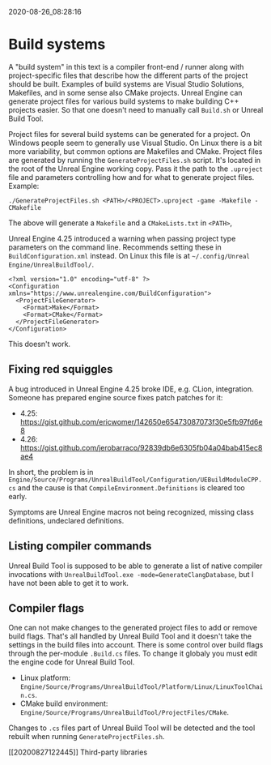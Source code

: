 2020-08-26_08:28:16

# Build systems

A "build system" in this text is a compiler front-end / runner along with project-specific files that describe how the different parts of the project should be built.
Examples of build systems are Visual Studio Solutions, Makefiles, and in some sense also CMake projects.
Unreal Engine can generate project files for various build systems to make building C++ projects easier.
So that one doesn't need to manually call `Build.sh` or Unreal Build Tool.

Project files for several build systems can be generated for a project.
On Windows people seem to generally use Visual Studio.
On Linux there is a bit more variability, but common options are Makefiles and CMake.
Project files are generated by running the `GenerateProjectFiles.sh` script.
It's located in the root of the Unreal Engine working copy.
Pass it the path to the `.uproject` file and parameters controlling how and for what to generate project files.
Example:
```
./GenerateProjectFiles.sh <PATH>/<PROJECT>.uproject -game -Makefile -CMakefile
```
The above will generate a `Makefile` and a `CMakeLists.txt` in `<PATH>`,

Unreal Engine 4.25 introduced a warning when passing project type parameters on the command line.
Recommends setting these in `BuildConfiguration.xml` instead.
On Linux this file is at `~/.config/Unreal Engine/UnrealBuildTool/`.
```
<?xml version="1.0" encoding="utf-8" ?>
<Configuration xmlns="https://www.unrealengine.com/BuildConfiguration">
  <ProjectFileGenerator>
    <Format>Make</Format>
    <Format>CMake</Format>
  </ProjectFileGenerator>
</Configuration>
```
This doesn't work.

## Fixing red squiggles

A bug introduced in Unreal Engine 4.25 broke IDE, e.g. CLion, integration. Someone has prepared engine source fixes patch patches for it:
- 4.25: https://gist.github.com/ericwomer/142650e65473087073f30e5fb97fd6e8 
- 4.26: https://gist.github.com/jerobarraco/92839db6e6305fb04a04bab415ec8ae4  

In short, the problem is in `Engine/Source/Programs/UnrealBuildTool/Configuration/UEBuildModuleCPP.cs` and the cause is that `CompileEnvironment.Definitions` is cleared too early.

Symptoms are Unreal Engine macros not being recognized, missing class definitions, undeclared definitions.

## Listing compiler commands

Unreal Build Tool is supposed to be able to generate a list of native compiler invocations with `UnrealBuildTool.exe -mode=GenerateClangDatabase`, but I have not been able to get it to work.


## Compiler flags

One can not make changes to the generated project files to add or remove build flags.
That's all handled by Unreal Build Tool and it doesn't take the settings in the build files into account.
There is some control over build flags through the per-module `.Build.cs` files.
To change it globaly you must edit the engine code for Unreal Build Tool.
- Linux platform: `Engine/Source/Programs/UnrealBuildTool/Platform/Linux/LinuxToolChain.cs`.
- CMake build environment: `Engine/Source/Programs/UnrealBuildTool/ProjectFiles/CMake`.

Changes to `.cs` files part of Unreal Build Tool will be detected and the tool rebuilt when running `GenerateProjectFiles.sh`.


[[20200827122445]] Third-party libraries